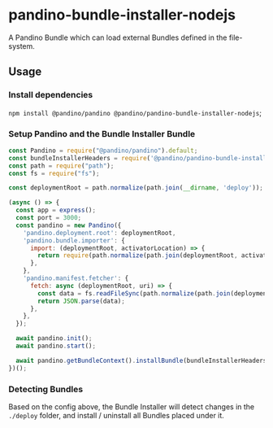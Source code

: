 # pandino-bundle-installer-nodejs

A Pandino Bundle which can load external Bundles defined in the file-system.

## Usage

### Install dependencies

`npm install @pandino/pandino @pandino/pandino-bundle-installer-nodejs`;

### Setup Pandino and the Bundle Installer Bundle

```javascript
const Pandino = require("@pandino/pandino").default;
const bundleInstallerHeaders = require('@pandino/pandino-bundle-installer-nodejs').default;
const path = require("path");
const fs = require("fs");

const deploymentRoot = path.normalize(path.join(__dirname, 'deploy'));

(async () => {
  const app = express();
  const port = 3000;
  const pandino = new Pandino({
    'pandino.deployment.root': deploymentRoot,
    'pandino.bundle.importer': {
      import: (deploymentRoot, activatorLocation) => {
        return require(path.normalize(path.join(deploymentRoot, activatorLocation)));
      },
    },
    'pandino.manifest.fetcher': {
      fetch: async (deploymentRoot, uri) => {
        const data = fs.readFileSync(path.normalize(path.join(deploymentRoot, uri)), { encoding: 'utf8' });
        return JSON.parse(data);
      },
    },
  });

  await pandino.init();
  await pandino.start();

  await pandino.getBundleContext().installBundle(bundleInstallerHeaders);
})();
```
### Detecting Bundles

Based on the config above, the Bundle Installer will detect changes in the `./deploy` folder, and install / uninstall
all Bundles placed under it.
